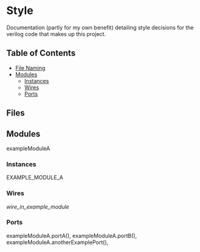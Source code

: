 # Style

Documentation (partly for my own benefit) detailing style decisions for the verilog code that makes up this project.

## Table of Contents
+ [File Naming](#files)
+ [Modules](#Modules)
  + [Instances](#instances)
  + [Wires](#wires)
  + [Ports](#ports)
  
## <a name=#files></a> Files

## <a name=#modules></a> Modules

exampleModuleA

### <a name=#instances></a> Instances

EXAMPLE_MODULE_A

### <a name=#wires></a> Wires

_wire_in_example_module_

### <a name=#ports></a> Ports

exampleModuleA.portA(),
exampleModuleA.portB(),
exampleModuleA.anotherExamplePort(),
